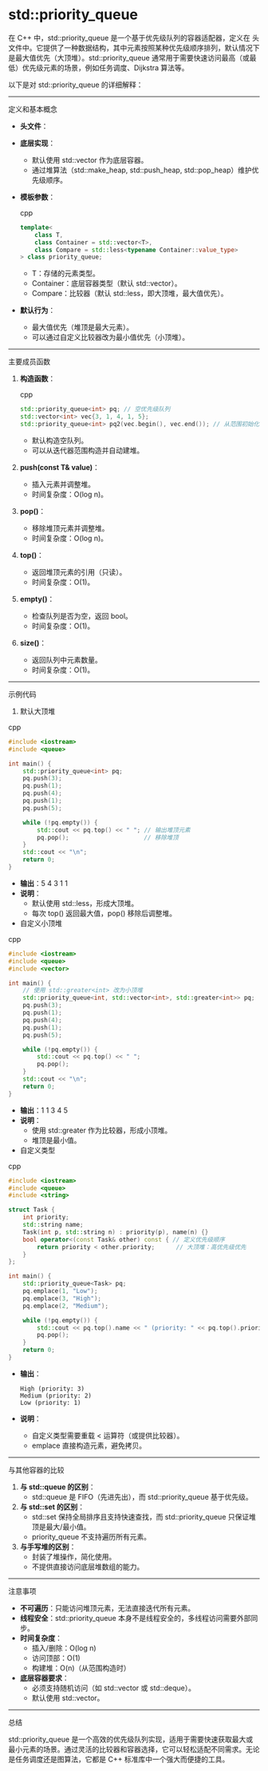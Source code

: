 # std::priority_queue

在 C++ 中，std::priority_queue 是一个基于优先级队列的容器适配器，定义在 <queue> 头文件中。它提供了一种数据结构，其中元素按照某种优先级顺序排列，默认情况下是最大值优先（大顶堆）。std::priority_queue 通常用于需要快速访问最高（或最低）优先级元素的场景，例如任务调度、Dijkstra 算法等。

以下是对 std::priority_queue 的详细解释：

------

定义和基本概念

- **头文件**：<queue>

- **底层实现**：

  - 默认使用 std::vector 作为底层容器。
  - 通过堆算法（std::make_heap, std::push_heap, std::pop_heap）维护优先级顺序。

- **模板参数**：

  cpp

  ```cpp
  template<
      class T,
      class Container = std::vector<T>,
      class Compare = std::less<typename Container::value_type>
  > class priority_queue;
  ```

  - T：存储的元素类型。
  - Container：底层容器类型（默认 std::vector<T>）。
  - Compare：比较器（默认 std::less<T>，即大顶堆，最大值优先）。

- **默认行为**：

  - 最大值优先（堆顶是最大元素）。
  - 可以通过自定义比较器改为最小值优先（小顶堆）。

------

主要成员函数

1. **构造函数**：

   cpp

   ```cpp
   std::priority_queue<int> pq; // 空优先级队列
   std::vector<int> vec{3, 1, 4, 1, 5};
   std::priority_queue<int> pq2(vec.begin(), vec.end()); // 从范围初始化
   ```

   - 默认构造空队列。
   - 可以从迭代器范围构造并自动建堆。

2. **push(const T& value)**：

   - 插入元素并调整堆。
   - 时间复杂度：O(log n)。

3. **pop()**：

   - 移除堆顶元素并调整堆。
   - 时间复杂度：O(log n)。

4. **top()**：

   - 返回堆顶元素的引用（只读）。
   - 时间复杂度：O(1)。

5. **empty()**：

   - 检查队列是否为空，返回 bool。
   - 时间复杂度：O(1)。

6. **size()**：

   - 返回队列中元素数量。
   - 时间复杂度：O(1)。

------

示例代码

1. 默认大顶堆

cpp

```cpp
#include <iostream>
#include <queue>

int main() {
    std::priority_queue<int> pq;
    pq.push(3);
    pq.push(1);
    pq.push(4);
    pq.push(1);
    pq.push(5);

    while (!pq.empty()) {
        std::cout << pq.top() << " "; // 输出堆顶元素
        pq.pop();                     // 移除堆顶
    }
    std::cout << "\n";
    return 0;
}
```

- **输出**：5 4 3 1 1
- **说明**：
  - 默认使用 std::less<int>，形成大顶堆。
  - 每次 top() 返回最大值，pop() 移除后调整堆。
- 自定义小顶堆

cpp

```cpp
#include <iostream>
#include <queue>
#include <vector>

int main() {
    // 使用 std::greater<int> 改为小顶堆
    std::priority_queue<int, std::vector<int>, std::greater<int>> pq;
    pq.push(3);
    pq.push(1);
    pq.push(4);
    pq.push(1);
    pq.push(5);

    while (!pq.empty()) {
        std::cout << pq.top() << " ";
        pq.pop();
    }
    std::cout << "\n";
    return 0;
}
```

- **输出**：1 1 3 4 5
- **说明**：
  - 使用 std::greater<int> 作为比较器，形成小顶堆。
  - 堆顶是最小值。
- 自定义类型

cpp

```cpp
#include <iostream>
#include <queue>
#include <string>

struct Task {
    int priority;
    std::string name;
    Task(int p, std::string n) : priority(p), name(n) {}
    bool operator<(const Task& other) const { // 定义优先级顺序
        return priority < other.priority;      // 大顶堆：高优先级优先
    }
};

int main() {
    std::priority_queue<Task> pq;
    pq.emplace(1, "Low");
    pq.emplace(3, "High");
    pq.emplace(2, "Medium");

    while (!pq.empty()) {
        std::cout << pq.top().name << " (priority: " << pq.top().priority << ")\n";
        pq.pop();
    }
    return 0;
}
```

- **输出**：

  ```text
  High (priority: 3)
  Medium (priority: 2)
  Low (priority: 1)
  ```

- **说明**：

  - 自定义类型需要重载 < 运算符（或提供比较器）。
  - emplace 直接构造元素，避免拷贝。

------

与其他容器的比较

1. **与 std::queue 的区别**：
   - std::queue 是 FIFO（先进先出），而 std::priority_queue 基于优先级。
2. **与 std::set 的区别**：
   - std::set 保持全局排序且支持快速查找，而 std::priority_queue 只保证堆顶是最大/最小值。
   - priority_queue 不支持遍历所有元素。
3. **与手写堆的区别**：
   - 封装了堆操作，简化使用。
   - 不提供直接访问底层堆数组的能力。

------

注意事项

- **不可遍历**：只能访问堆顶元素，无法直接迭代所有元素。
- **线程安全**：std::priority_queue 本身不是线程安全的，多线程访问需要外部同步。
- **时间复杂度**：
  - 插入/删除：O(log n)
  - 访问顶部：O(1)
  - 构建堆：O(n)（从范围构造时）
- **底层容器要求**：
  - 必须支持随机访问（如 std::vector 或 std::deque）。
  - 默认使用 std::vector。

------

总结

std::priority_queue 是一个高效的优先级队列实现，适用于需要快速获取最大或最小元素的场景。通过灵活的比较器和容器选择，它可以轻松适配不同需求。无论是任务调度还是图算法，它都是 C++ 标准库中一个强大而便捷的工具。